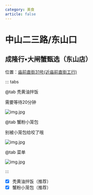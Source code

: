 ```yaml
---
category: 美食
article: false
---
```


# 中山二三路/东山口

## 成隆行•大闸蟹甄选（东山店）

<span class="icon iconfont icon-locate"></span> 位置：<a href="https://ditu.amap.com/place/B00141UOCG" target="_blank">庙前直街31号(近庙前直街工行)</a>

::: tabs

@tab 秃黄油拌饭

需要等待20分钟

![img.jpg](https://img.sherry4869.com/Blog/life/delicacies/guangzhou/yx/zsesldsk/clx/img_2.jpg)

@tab 蟹粉小笼包

别被小笼包给咬了哦

![img.jpg](https://img.sherry4869.com/Blog/life/delicacies/guangzhou/yx/zsesldsk/clx/img_4.jpg)

@tab 菜单

![img.jpg](https://img.sherry4869.com/Blog/life/delicacies/guangzhou/yx/zsesldsk/clx/img.jpg)

:::

- [x] 秃黄油拌饭（推荐）
- [x] 蟹粉小笼包（推荐）